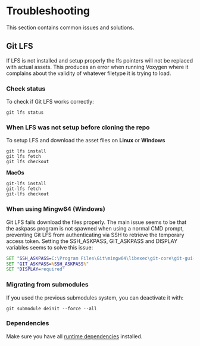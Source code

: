 # Troubleshooting
This section contains common issues and solutions.

## Git LFS
If LFS is not installed and setup properly the lfs pointers will not be replaced with actual assets. This produces an error when running Voxygen where it complains about the validity of whatever filetype it is trying to load.

### Check status
To check if Git LFS works correctly:
```
git lfs status
```

### When LFS was not setup before cloning the repo
To setup LFS and download the asset files on **Linux** or **Windows**
```
git lfs install
git lfs fetch
git lfs checkout
```
**MacOs**
```
git-lfs install
git-lfs fetch
git-lfs checkout
```

### When using Mingw64 (Windows)
Git LFS fails download the files properly. The main issue seems to be that the askpass program is not spawned when using a normal CMD prompt, preventing Git LFS from authenticating via SSH to retrieve the temporary access token. Setting the SSH_ASKPASS, GIT_ASKPASS and DISPLAY variables seems to solve this issue:

```bat
SET "SSH_ASKPASS=C:\Program Files\Git\mingw64\libexec\git-core\git-gui--askpass"
SET "GIT_ASKPASS=%SSH_ASKPASS%"
SET "DISPLAY=required"
```

### Migrating from submodules
If you used the previous submodules system, you can deactivate it with:
```
git submodule deinit --force --all
```

### Dependencies

Make sure you have all [runtime dependencies](../download/index.html#runtime-dependencies) installed.